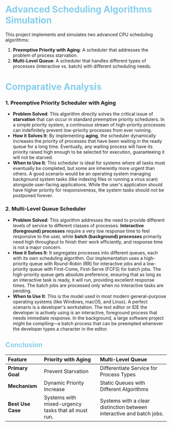 <h1 style='color:skyblue'>Advanced Scheduling Algorithms Simulation</h1>

This project implements and simulates two advanced CPU scheduling algorithms:
1.  **Preemptive Priority with Aging**: A scheduler that addresses the problem of process starvation.
2.  **Multi-Level Queue**: A scheduler that handles different types of processes (interactive vs. batch) with different scheduling needs.

## <h1 style='color:skyblue'>Comparative Analysis</h1>

### 1. Preemptive Priority Scheduler with Aging

* **Problem Solved**: This algorithm directly solves the critical issue of **starvation** that can occur in standard preemptive priority schedulers. In a simple priority system, a continuous stream of high-priority processes can indefinitely prevent low-priority processes from ever running.
* **How it Solves It**: By implementing **aging**, the scheduler dynamically increases the priority of processes that have been waiting in the ready queue for a long time. Eventually, any waiting process will have its priority raised high enough to be selected for execution, guaranteeing it will not be starved.
* **When to Use It**: This scheduler is ideal for systems where all tasks must eventually be completed, but some are inherently more urgent than others. A good scenario would be an operating system managing background system tasks (like indexing files or running a virus scan) alongside user-facing applications. While the user's application should have higher priority for responsiveness, the system tasks should not be postponed forever.

### 2. Multi-Level Queue Scheduler

* **Problem Solved**: This algorithm addresses the need to provide different levels of service to different classes of processes. **Interactive (foreground) processes** require a very low response time to feel responsive to the user, while **batch (background) processes** primarily need high throughput to finish their work efficiently, and response time is not a major concern.
* **How it Solves It**: It segregates processes into different queues, each with its own scheduling algorithm. Our implementation uses a high-priority queue with Round-Robin (RR) for interactive jobs and a low-priority queue with First-Come, First-Serve (FCFS) for batch jobs. The high-priority queue gets absolute preference, ensuring that as long as an interactive task is ready, it will run, providing excellent response times. The batch jobs are processed only when no interactive tasks are pending.
* **When to Use It**: This is the model used in most modern general-purpose operating systems (like Windows, macOS, and Linux). A perfect scenario is a developer's workstation. The text editor or IDE the developer is actively using is an interactive, foreground process that needs immediate response. In the background, a large software project might be compiling—a batch process that can be preempted whenever the developer types a character in the editor.

### <h2 style = "color:skyblue"> Conclusion</h1>

| Feature | Priority with Aging | Multi-Level Queue |
| :--- | :--- | :--- |
| **Primary Goal** | Prevent Starvation | Differentiate Service for Process Types |
| **Mechanism** | Dynamic Priority Increase | Static Queues with Different Algorithms |
| **Best Use Case** | Systems with mixed-urgency tasks that all must run. | Systems with a clear distinction between interactive and batch jobs. |